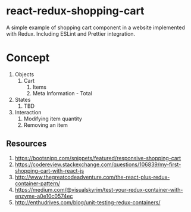 # react-redux-shopping-cart
A simple example of shopping cart component in a website implemented with Redux. Including ESLint and Prettier integration.

# Concept
1. Objects
    1. Cart
        1. Items
        1. Meta Information - Total
1. States
    1. TBD
1. Interaction
    1. Modifying item quantity
    1. Removing an item

## Resources
1. https://bootsnipp.com/snippets/featured/responsive-shopping-cart
1. https://codereview.stackexchange.com/questions/106839/my-first-shopping-cart-with-react-js
1. http://www.thegreatcodeadventure.com/the-react-plus-redux-container-pattern/
1. https://medium.com/@visualskyrim/test-your-redux-container-with-enzyme-a0e10c0574ec
1. http://enthudrives.com/blog/unit-testing-redux-containers/
